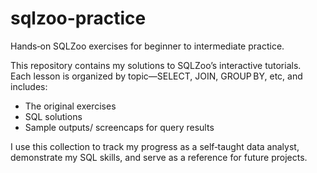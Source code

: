 # sqlzoo-practice
Hands‑on SQLZoo exercises for beginner to intermediate practice.

This repository contains my solutions to SQLZoo’s interactive tutorials.  
Each lesson is organized by topic—SELECT, JOIN, GROUP BY, etc, and includes:

- The original exercises
- SQL solutions 
- Sample outputs/ screencaps for query results

I use this collection to track my progress as a self‑taught data analyst, demonstrate my SQL skills, and serve as a reference for future projects.


